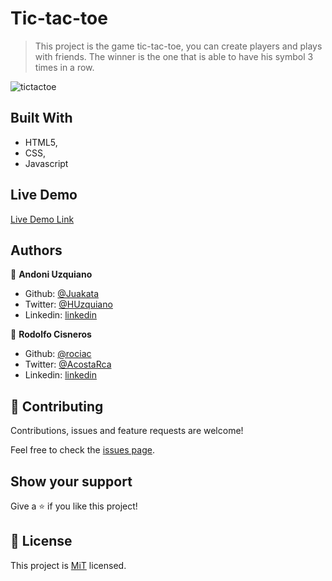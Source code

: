 # Tic-tac-toe

> This project is the game tic-tac-toe, you can create players and plays with friends. The winner is the one
that is able to have his symbol 3 times in a row.

![tictactoe](https://user-images.githubusercontent.com/11781597/70341840-725a7000-1819-11ea-968c-bbec7d7b8714.png)

## Built With

- HTML5,
- CSS,
- Javascript

## Live Demo

[Live Demo Link](https://raw.githack.com/rociac/tic-tac-toe-js/development/index.html)

## Authors

👤 **Andoni Uzquiano**

- Github: [@Juakata](https://github.com/Juakata)
- Twitter: [@HUzquiano](https://twitter.com/HUzquiano)
- Linkedin: [linkedin](https://www.linkedin.com/in/andoni-uzquiano-31304818a/)

👤 **Rodolfo Cisneros**

- Github: [@rociac](https://github.com/rociac)
- Twitter: [@AcostaRca](https://twitter.com/AcostaRca)
- Linkedin: [linkedin](https://www.linkedin.com/in/rociac/)

## 🤝 Contributing

Contributions, issues and feature requests are welcome!

Feel free to check the [issues page](https://github.com/rociac/tic-tac-toe-js/issues).

## Show your support

Give a ⭐️ if you like this project!

## 📝 License

This project is [MiT](https://opensource.org/licenses/MIT) licensed.
